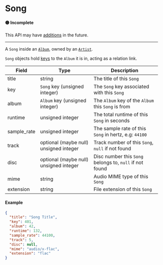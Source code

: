 # Song

#### 🟡 Incomplete
This API may have [additions](/api-stability/marker.md) in the future.

---

A `Song` inside an [`Album`](/common-objects/album.md), owned by an [`Artist`](/common-objects/artist.md).

`Song` objects hold [keys](/common-objects/key.md) to the `Album` it is in, acting as a relation link.

| Field       | Type                                   | Description |
|-------------|----------------------------------------|-------------|
| title       | string                                 | The title of this `Song`
| key         | `Song` key (unsigned integer)          | The `Song` key associated with this `Song`
| album       | `Album` key (unsigned integer)         | The `Album` key of the `Album` this `Song` is from
| runtime     | unsigned integer                       | The total runtime of this `Song` in seconds
| sample_rate | unsigned integer                       | The sample rate of this `Song` in hertz, e.g: `44100`
| track       | optional (maybe null) unsigned integer | Track number of this `Song`, `null` if not found
| disc        | optional (maybe null) unsigned integer | Disc number this `Song` belongs to, `null` if not found
| mime        | string                                 | Audio MIME type of this `Song`
| extension   | string                                 | File extension of this `Song`

#### Example
```json
{
  "title": "Song Title",
  "key": 401,
  "album": 42,
  "runtime": 132,
  "sample_rate": 44100,
  "track": 5,
  "disc": null,
  "mime": "audio/x-flac",
  "extension": "flac"
}
```
